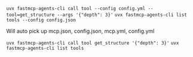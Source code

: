 

`uvx fastmcp-agents-cli call tool --config config.yml --tool=get_structure --args '{"depth": 3}'`
`uvx fastmcp-agents-cli list tools --config config.json`

Will auto pick up mcp.json, config.json, mcp.yml, config.yml

`uvx fastmcp-agents-cli call tool get_structure '{"depth": 3}'`
`uvx fastmcp-agents-cli list tools`